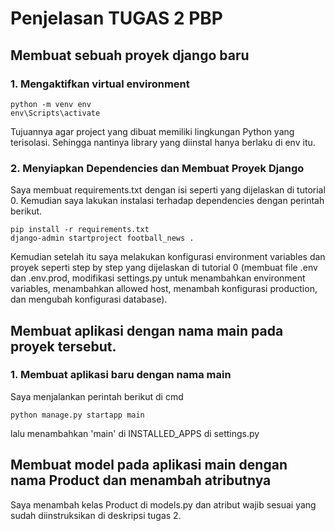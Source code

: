 # Penjelasan TUGAS 2 PBP

## Membuat sebuah proyek django baru

### 1. Mengaktifkan virtual environment
``` 
python -m venv env
env\Scripts\activate
```

Tujuannya agar project yang dibuat memiliki lingkungan Python yang terisolasi. Sehingga nantinya library yang diinstal hanya berlaku di env itu.

### 2. Menyiapkan Dependencies dan Membuat Proyek Django
Saya membuat requirements.txt dengan isi seperti yang dijelaskan di tutorial 0. Kemudian saya lakukan instalasi terhadap dependencies dengan perintah berikut.
```
pip install -r requirements.txt
django-admin startproject football_news .
```
Kemudian setelah itu saya melakukan konfigurasi environment variables dan proyek seperti step by step yang dijelaskan di tutorial 0 (membuat file .env dan .env.prod, modifikasi settings.py untuk menambahkan environment variables, menambahkan allowed host, menambah konfigurasi production, dan mengubah konfigurasi database).

## Membuat aplikasi dengan nama main pada proyek tersebut.

### 1. Membuat aplikasi baru dengan nama main
Saya menjalankan perintah berikut di cmd
```
python manage.py startapp main
```
lalu menambahkan 'main' di INSTALLED_APPS di settings.py

## Membuat model pada aplikasi main dengan nama Product dan menambah atributnya
Saya menambah kelas Product di models.py dan atribut wajib sesuai yang sudah diinstruksikan di deskripsi tugas 2.
